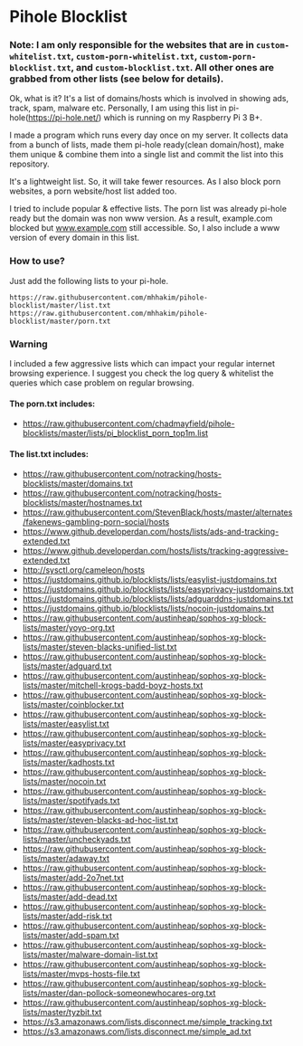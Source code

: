 # Pihole Blocklist
### Note: I am only responsible for the websites that are in `custom-whitelist.txt`, `custom-porn-whitelist.txt`, `custom-porn-blocklist.txt`, and `custom-blocklist.txt`. All other ones are grabbed from other lists (see below for details).

Ok, what is it? It's a list of domains/hosts which is involved in showing ads, track, spam, malware etc. Personally, I am using this list in pi-hole(https://pi-hole.net/) which is running on my Raspberry Pi 3 B+.

I made a program which runs every day once on my server. It collects data from a bunch of lists,  made them pi-hole ready(clean domain/host), make them unique & combine them into a single list and commit the list into this repository.

It's a lightweight list. So, it will take fewer resources. As I also block porn websites, a porn website/host list added too.

I tried to include popular & effective lists.
The porn list was already pi-hole ready but the domain was non www version. As a result, example.com blocked but www.example.com still accessible. So, I also include a www version of every domain in this list.

### How to use?
Just add the following lists to your pi-hole.

    https://raw.githubusercontent.com/mhhakim/pihole-blocklist/master/list.txt
    https://raw.githubusercontent.com/mhhakim/pihole-blocklist/master/porn.txt
  
### Warning
  I included a few aggressive lists which can impact your regular internet browsing experience. I suggest you check the log query & whitelist the queries which case problem on regular browsing.
  
  
#### The porn.txt includes:
* https://raw.githubusercontent.com/chadmayfield/pihole-blocklists/master/lists/pi_blocklist_porn_top1m.list


#### The list.txt includes:
* https://raw.githubusercontent.com/notracking/hosts-blocklists/master/domains.txt
* https://raw.githubusercontent.com/notracking/hosts-blocklists/master/hostnames.txt
* https://raw.githubusercontent.com/StevenBlack/hosts/master/alternates/fakenews-gambling-porn-social/hosts
* https://www.github.developerdan.com/hosts/lists/ads-and-tracking-extended.txt
* https://www.github.developerdan.com/hosts/lists/tracking-aggressive-extended.txt
* http://sysctl.org/cameleon/hosts
* https://justdomains.github.io/blocklists/lists/easylist-justdomains.txt
* https://justdomains.github.io/blocklists/lists/easyprivacy-justdomains.txt
* https://justdomains.github.io/blocklists/lists/adguarddns-justdomains.txt
* https://justdomains.github.io/blocklists/lists/nocoin-justdomains.txt
* https://raw.githubusercontent.com/austinheap/sophos-xg-block-lists/master/yoyo-org.txt
* https://raw.githubusercontent.com/austinheap/sophos-xg-block-lists/master/steven-blacks-unified-list.txt
* https://raw.githubusercontent.com/austinheap/sophos-xg-block-lists/master/adguard.txt
* https://raw.githubusercontent.com/austinheap/sophos-xg-block-lists/master/mitchell-krogs-badd-boyz-hosts.txt
* https://raw.githubusercontent.com/austinheap/sophos-xg-block-lists/master/coinblocker.txt
* https://raw.githubusercontent.com/austinheap/sophos-xg-block-lists/master/easylist.txt
* https://raw.githubusercontent.com/austinheap/sophos-xg-block-lists/master/easyprivacy.txt
* https://raw.githubusercontent.com/austinheap/sophos-xg-block-lists/master/kadhosts.txt
* https://raw.githubusercontent.com/austinheap/sophos-xg-block-lists/master/nocoin.txt
* https://raw.githubusercontent.com/austinheap/sophos-xg-block-lists/master/spotifyads.txt
* https://raw.githubusercontent.com/austinheap/sophos-xg-block-lists/master/steven-blacks-ad-hoc-list.txt
* https://raw.githubusercontent.com/austinheap/sophos-xg-block-lists/master/uncheckyads.txt
* https://raw.githubusercontent.com/austinheap/sophos-xg-block-lists/master/adaway.txt
* https://raw.githubusercontent.com/austinheap/sophos-xg-block-lists/master/add-2o7net.txt
* https://raw.githubusercontent.com/austinheap/sophos-xg-block-lists/master/add-dead.txt
* https://raw.githubusercontent.com/austinheap/sophos-xg-block-lists/master/add-risk.txt
* https://raw.githubusercontent.com/austinheap/sophos-xg-block-lists/master/add-spam.txt
* https://raw.githubusercontent.com/austinheap/sophos-xg-block-lists/master/malware-domain-list.txt
* https://raw.githubusercontent.com/austinheap/sophos-xg-block-lists/master/mvps-hosts-file.txt
* https://raw.githubusercontent.com/austinheap/sophos-xg-block-lists/master/dan-pollock-someonewhocares-org.txt
* https://raw.githubusercontent.com/austinheap/sophos-xg-block-lists/master/tyzbit.txt
* https://s3.amazonaws.com/lists.disconnect.me/simple_tracking.txt
* https://s3.amazonaws.com/lists.disconnect.me/simple_ad.txt
